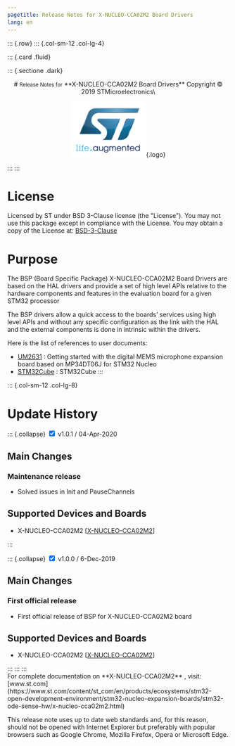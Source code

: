 ```yaml
---
pagetitle: Release Notes for X-NUCLEO-CCA02M2 Board Drivers 
lang: en
---
```


::: {.row}
::: {.col-sm-12 .col-lg-4}

::: {.card .fluid}

::: {.sectione .dark}
<center>
# <small>Release Notes for</small> **X-NUCLEO-CCA02M2 Board Drivers**
Copyright &copy; 2019  STMicroelectronics\
    
[![ST logo](../../../_htmresc/st_logo.png)](https://www.st.com){.logo}
</center>
:::
:::

# License

Licensed by ST under BSD 3-Clause license (the "License"). You may not use this package except in compliance with the License. You may obtain a copy of the License at: [BSD-3-Clause](https://opensource.org/licenses/BSD-3-Clause)

# Purpose

The BSP (Board Specific Package) X-NUCLEO-CCA02M2 Board Drivers are based on the HAL drivers and provide a set of high level APIs relative to the hardware components and features in the evaluation board for a given STM32 processor

The BSP drivers allow a quick access to the boards’ services using high level APIs and without any specific configuration as the link with the HAL and the external components is done in intrinsic within the drivers. 

Here is the list of references to user documents:

- [UM2631](https://www.st.com/resource/en/user_manual/dm00651021.pdf) : Getting started with the digital MEMS microphone expansion board based on MP34DT06J for STM32 Nucleo
- [STM32Cube](http://www.st.com/stm32cube) : STM32Cube
:::

::: {.col-sm-12 .col-lg-8}
# Update History

::: {.collapse}
<input type="checkbox" id="collapse-section4" checked aria-hidden="true">
<label for="collapse-section4" aria-hidden="true">v1.0.1 / 04-Apr-2020</label>
<div>

## Main Changes

### Maintenance release

- Solved issues in Init and PauseChannels

## Supported Devices and Boards

- X-NUCLEO-CCA02M2 \[[X-NUCLEO-CCA02M2](https://www.st.com/content/st_com/en/products/ecosystems/stm32-open-development-environment/stm32-nucleo-expansion-boards/stm32-ode-sense-hw/x-nucleo-cca02m2.html)\]

</div>
:::

::: {.collapse}
<input type="checkbox" id="collapse-section3" checked aria-hidden="true">
<label for="collapse-section3" aria-hidden="true">v1.0.0 / 6-Dec-2019</label>
<div>

## Main Changes

### First official release

- First official release of BSP for X-NUCLEO-CCA02M2 board

## Supported Devices and Boards

- X-NUCLEO-CCA02M2 \[[X-NUCLEO-CCA02M2](https://www.st.com/content/st_com/en/products/ecosystems/stm32-open-development-environment/stm32-nucleo-expansion-boards/stm32-ode-sense-hw/x-nucleo-cca02m2.html)\]

</div>
:::
:::
:::

<footer class="sticky">
For complete documentation on **X-NUCLEO-CCA02M2** ,
visit: [www.st.com](https://www.st.com/content/st_com/en/products/ecosystems/stm32-open-development-environment/stm32-nucleo-expansion-boards/stm32-ode-sense-hw/x-nucleo-cca02m2.html)

This release note uses up to date web standards and, for this reason, should not
be opened with Internet Explorer but preferably with popular browsers such as
Google Chrome, Mozilla Firefox, Opera or Microsoft Edge.
</footer>
